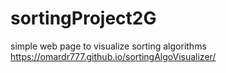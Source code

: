 # sortingProject2G
simple web page to visualize sorting algorithms
 https://omardr777.github.io/sortingAlgoVisualizer/
